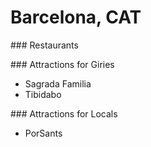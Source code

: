 # Barcelona, CAT

### Restaurants

### Attractions for Giries
- Sagrada Familia
- Tibidabo

### Attractions for Locals
- PorSants